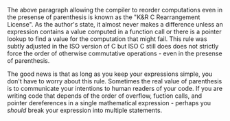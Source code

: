 The above paragraph allowing the compiler to reorder computations even in the presense of parenthesis
is known as the "K&R C Rearrangement License".  As the author's state, it almost never makes a difference
unless an expression contains a value computed in a function call or there is a pointer lookup to find a value
for the computation that might fail.  This rule was subtly adjusted in the ISO version of C but ISO C still does
does not strictly force the order of otherwise commutative operations - even in the presense of parenthesis.

The good news is that as long as you keep your expressions simple, you don't have to worry about this rule.
Sometimes the real value of parenthesis is to communicate your intentions to human readers of your code.
If you are writing code that depends of the order of overflow, fuction calls, and pointer dereferences in a single
mathematical expression - perhaps you *should* break your expression into multiple statements.
